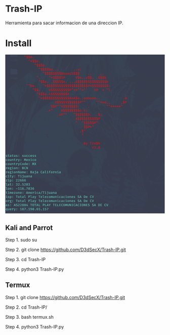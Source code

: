 # Trash-IP
Herramienta para sacar informacion de una direccion IP.

# Install

![xd.png](https://github.com/D3dSecX/Trash-IP/blob/main/Image/Screenshot%20from%202022-05-12%2020-18-30.png)

## Kali and Parrot
Step 1. sudo su

Step 2. git clone https://github.com/D3dSecX/Trash-IP.git

Step 3. cd Trash-IP

Step 4. python3 Trash-IP.py

## Termux
Step 1. git clone https://github.com/D3dSecX/Trash-IP.git

Step 2. cd Trash-IP/

Step 3. bash termux.sh

Step 4. python3 Trash-IP.py
